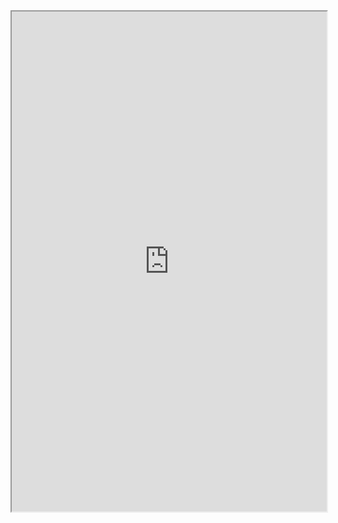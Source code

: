 


<iframe 
		height = 800
		width = 100%
		padding = 0 0
		marging = 0 0
		src = "http://startad/"></iframe>